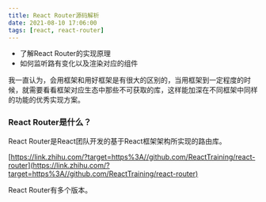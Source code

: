 ```yaml
---
title: React Router源码解析
date: 2021-08-10 17:06:00
tags: [react, react-router]
---
```


- 了解React Router的实现原理
- 如何监听路有变化以及渲染对应的组件

我一直认为，会用框架和用好框架是有很大的区别的，当用框架到一定程度的时候，就需要看看框架对应生态中那些不可获取的库，这样能加深在不同框架中同样的功能的优秀实现方案。

### React Router是什么？

React Router是React团队开发的基于React框架架构所实现的路由库。

[https://link.zhihu.com/?target=https%3A//github.com/ReactTraining/react-router](https://link.zhihu.com/?target=https%3A//github.com/ReactTraining/react-router)

React Router有多个版本。


